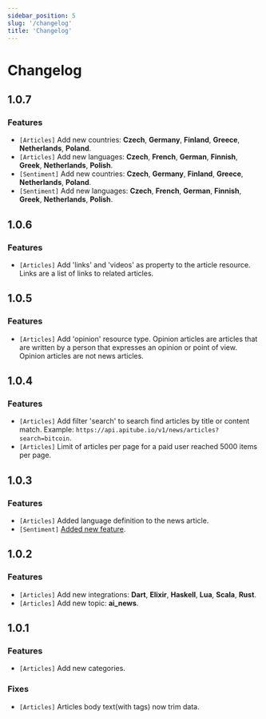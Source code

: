 ```yaml
---
sidebar_position: 5
slug: '/changelog'
title: 'Changelog'
---
```


# Changelog

## 1.0.7

### Features

- `[Articles]` Add new countries: **Czech**, **Germany**, **Finland**, **Greece**, **Netherlands**, **Poland**.
- `[Articles]` Add new languages: **Czech**, **French**, **German**, **Finnish**, **Greek**, **Netherlands**, **Polish**.
- `[Sentiment]` Add new countries: **Czech**, **Germany**, **Finland**, **Greece**, **Netherlands**, **Poland**.
- `[Sentiment]` Add new languages: **Czech**, **French**, **German**, **Finnish**, **Greek**, **Netherlands**, **Polish**.

## 1.0.6

### Features

- `[Articles]` Add 'links' and 'videos' as property to the article resource. Links are a list of links to related articles.

## 1.0.5

### Features

- `[Articles]` Add 'opinion' resource type. Opinion articles are articles that are written by a person that expresses an opinion or point of view. Opinion articles are not news articles.

## 1.0.4

### Features

- `[Articles]` Add filter 'search' to search find articles by title or content match. Example: `https://api.apitube.io/v1/news/articles?search=bitcoin`.
- `[Articles]` Limit of articles per page for a paid user reached 5000 items per page.

## 1.0.3

### Features

- `[Articles]` Added language definition to the news article.
- `[Sentiment]` [Added new feature](/api-reference/sentiment).

## 1.0.2

### Features

- `[Articles]` Add new integrations: **Dart**, **Elixir**, **Haskell**, **Lua**, **Scala**, **Rust**.
- `[Articles]` Add new topic: **ai_news**.

## 1.0.1

### Features

- `[Articles]` Add new categories.

### Fixes

- `[Articles]` Articles body text(with tags) now trim data.
